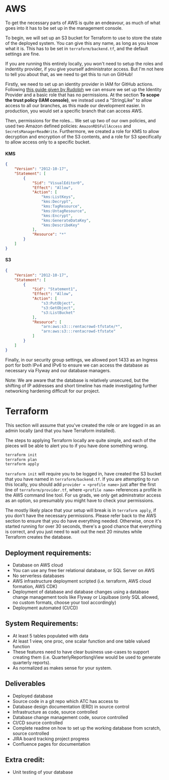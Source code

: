 # AWS
To get the necessary parts of AWS is quite an endeavour, as much of what goes into it has to be set up in the management console.

To begin, we will set up an S3 bucket for Terraform to use to store the state of the deployed system. You can give this any name, as long as you know what it is. This has to be set in `terraform/backend.tf`, and the default settings are fine.

If you are running this entirely locally, you won't need to setup the roles and indentity provider, if you give yourself administrator access. But I'm not here to tell you about that, as we need to get this to run on GitHub!

Firstly, we need to set up an identity provider in IAM for GitHub actions. Following [this guide given by Rudolph](https://aws.amazon.com/blogs/security/use-iam-roles-to-connect-github-actions-to-actions-in-aws/) we can ensure we set up the Identity Provider and a basic role that has no permissions.
At the section **To scope the trust policy (IAM console)**, we instead used a "StringLike" to allow access to all our branches, as this made our development easier. In production, you would set a specific branch that can access AWS.

Then, permissions for the roles... We set up two of our own policies, and used two Amazon defined policies: `AmazonRDSFullAccess` and `SecretsManagerReadWrite`. Furthermore, we created a role for KMS to allow decryption and encryption of the S3 contents, and a role for S3 specifically to allow access only to a specific bucket.

#### KMS
```json
{
    "Version": "2012-10-17",
    "Statement": [
        {
            "Sid": "VisualEditor0",
            "Effect": "Allow",
            "Action": [
                "kms:ListKeys",
                "kms:Decrypt",
                "kms:TagResource",
                "kms:UntagResource",
                "kms:Encrypt",
                "kms:GenerateDataKey",
                "kms:DescribeKey"
            ],
            "Resource": "*"
        }
    ]
}
```

#### S3
```json
{
    "Version": "2012-10-17",
    "Statement": [
        {
            "Sid": "Statement1",
            "Effect": "Allow",
            "Action": [
                "s3:PutObject",
                "s3:GetObject",
                "s3:ListBucket"
            ],
            "Resource": [
                "arn:aws:s3:::rentacrowd-tfstate/*",
                "arn:aws:s3:::rentacrowd-tfstate"
            ]
        }
    ]
}
```

Finally, in our security group settings, we allowed port 1433 as an Ingress port for both IPv4 and IPv6 to ensure we can access the database as necessary via Flyway and our database managers.

Note: We are aware that the database is relatively unsecured, but the shifting of IP addresses and short timeline has made investigating further networking hardening difficult for our project.

# Terraform
This section will assume that you've created the role or are logged in as an admin locally (and that you have Terraform installed).

The steps to applying Terraform locally are quite simple, and each of the pieces will be able to alert you to if you have done something wrong.

```sh
terraform init
terraform plan
terraform apply
```

`terraform init` will require you to be logged in, have created the S3 bucket that you have named in `terraform/backend.tf`.
If you are attempting to run this locally, you should add `provider = <profile name>` just after the first line of `terraform/provider.tf`, where `<profile name>` references a profile in the AWS command line tool. 
For us grads, we only get adminstrator access as an option, so presumably you might have to check your permissions.

The mostly likely place that your setup will break is in `terraform apply`, if you don't have the necessary permissions. 
Please refer back to the AWS section to ensure that you do have everything needed. 
Otherwise, once it's started running for over 30 seconds, there's a good chance that everything is correct, and you just need to wait out the next 20 minutes while Terraform creates the database.


## Deployment requirements:
* Database on AWS cloud
* You can use any free tier relational database, or SQL Server on AWS
* No serverless databases
* AWS infrastructure deployment scripted (i.e. terraform, AWS cloud formation, AWS CDK)
* Deployment of database and database changes using a database change management tools like Flyway or Liquibase (only SQL allowed, no custom formats, choose your tool accordingly)
* Deployment automated (CI/CD)
 
## System Requirements:
* At least 5 tables populated with data
* At least 1 view, one proc, one scalar function and one table valued function
* These features need to have clear business use-cases to support creating them (i.e. QuarterlyReportisngView would be used to generate quarterly reports).
* As normalized as makes sense for your system.
 
## Deliverables
* Deployed database
* Source code in a git repo which ATC has access to
* Database design documentation (ERD)  in source control
* Infrastructure as code, source controlled
* Database change management code, source controlled
* CI/CD source controlled
* Complete readme on how to set up the working database from scratch, source controlled
* JIRA board tracking project progress
* Confluence pages for documentation
 
## Extra credit:
* Unit testing of your database
